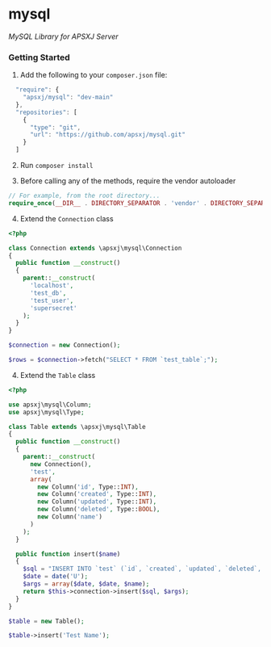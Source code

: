# mysql #

_MySQL Library for APSXJ Server_

### Getting Started ###

1. Add the following to your `composer.json` file:

```JavaScript
  "require": {
    "apsxj/mysql": "dev-main"
  },
  "repositories": [
    {
      "type": "git",
      "url": "https://github.com/apsxj/mysql.git"
    }
  ]
```

2. Run `composer install`

3. Before calling any of the methods, require the vendor autoloader

```PHP
// For example, from the root directory...
require_once(__DIR__ . DIRECTORY_SEPARATOR . 'vendor' . DIRECTORY_SEPARATOR . 'autoload.php');
```

4. Extend the `Connection` class

```PHP
<?php

class Connection extends \apsxj\mysql\Connection 
{
  public function __construct()
  {
    parent::__construct(
      'localhost',
      'test_db',
      'test_user',
      'supersecret'
    );
  }
}

$connection = new Connection();

$rows = $connection->fetch("SELECT * FROM `test_table`;");
```

4. Extend the `Table` class

```PHP
<?php

use apsxj\mysql\Column;
use apsxj\mysql\Type;

class Table extends \apsxj\mysql\Table
{
  public function __construct()
  {
    parent::__construct(
      new Connection(),
      'test',
      array(
        new Column('id', Type::INT),
        new Column('created', Type::INT),
        new Column('updated', Type::INT),
        new Column('deleted', Type::BOOL),
        new Column('name')
      )
    );
  }

  public function insert($name)
  {
    $sql = "INSERT INTO `test` (`id`, `created`, `updated`, `deleted`, `name`) VALUES (NULL, ?, ?, 0, ?);";
    $date = date('U');
    $args = array($date, $date, $name);
    return $this->connection->insert($sql, $args);
  }
}

$table = new Table();

$table->insert('Test Name');
```
